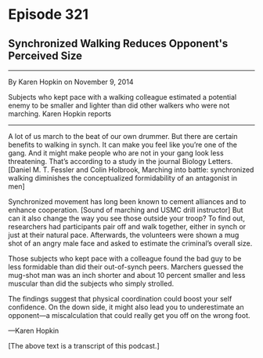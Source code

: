 # Episode 321

## Synchronized Walking Reduces Opponent's Perceived Size

---

By Karen Hopkin on November 9, 2014

Subjects who kept pace with a walking colleague estimated a potential enemy to be smaller and lighter than did other walkers who were not marching. Karen Hopkin reports

---

A lot of us march to the beat of our own drummer. But there are certain benefits to walking in synch. It can make you feel like you’re one of the gang. And it might make people who are not in your gang look less threatening. That’s according to a study in the journal Biology Letters. [Daniel M. T. Fessler and Colin Holbrook, Marching into battle: synchronized walking diminishes the conceptualized formidability of an antagonist in men]

Synchronized movement has long been known to cement alliances and to enhance cooperation. [Sound of marching and USMC drill instructor] But can it also change the way you see those outside your troop? To find out, researchers had participants pair off and walk together, either in synch or just at their natural pace. Afterwards, the volunteers were shown a mug shot of an angry male face and asked to estimate the criminal’s overall size.

Those subjects who kept pace with a colleague found the bad guy to be less formidable than did their out-of-synch peers. Marchers guessed the mug-shot man was an inch shorter and about 10 percent smaller and less muscular than did the subjects who simply strolled.

The findings suggest that physical coordination could boost your self confidence. On the down side, it might also lead you to underestimate an opponent—a miscalculation that could really get you off on the wrong foot.

—Karen Hopkin

[The above text is a transcript of this podcast.]

